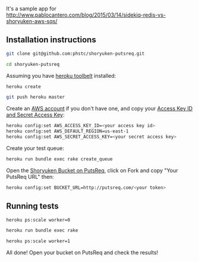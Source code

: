It's a sample app for http://www.pablocantero.com/blog/2015/03/14/sidekiq-redis-vs-shoryuken-aws-sqs/

## Installation instructions

```sh
git clone git@github.com:phstc/shoryuken-putsreq.git

cd shoryuken-putsreq
```

Assuming you have [heroku toolbelt](https://toolbelt.heroku.com/) installed:

```sh
heroku create

git push heroku master
```

Create an [AWS account](https://portal.aws.amazon.com/gp/aws/developer/registration/index.html) if you don't have one, and copy your [Access Key ID and Secret Access Key](http://docs.aws.amazon.com/AWSSimpleQueueService/latest/SQSGettingStartedGuide/AWSCredentials.html):

```sh
heroku config:set AWS_ACCESS_KEY_ID=<your access key id>
heroku config:set AWS_DEFAULT_REGION=us-east-1
heroku config:set AWS_SECRET_ACCESS_KEY=<your secret access key>
```

Create your test queue:

```sh
heroku run bundle exec rake create_queue
```

Open the [Shoryuken Bucket on PutsReq](http://putsreq.com/7WzifsM2tgkiy4Xpaj26/inspect), click on Fork and copy "Your PutsReq URL" then:

```sh
heroku config:set BUCKET_URL=http://putsreq.com/<your token>
```

## Running tests

```sh
heroku ps:scale worker=0

heroku run bundle exec rake

heroku ps:scale worker=1
```

All done! Open your bucket on PutsReq and check the results!
